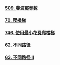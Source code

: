 #### [509. 斐波那契数](https://leetcode.cn/problems/fibonacci-number/)



#### [70. 爬楼梯](https://leetcode.cn/problems/climbing-stairs/)



#### [746. 使用最小花费爬楼梯](https://leetcode.cn/problems/min-cost-climbing-stairs/)



#### [62. 不同路径](https://leetcode.cn/problems/unique-paths/)



#### [63. 不同路径 II](https://leetcode.cn/problems/unique-paths-ii/)

